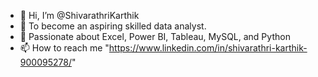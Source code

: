 - 👋 Hi, I’m @ShivarathriKarthik
- 👀 To become an aspiring skilled data analyst.
- 🌱 Passionate about Excel, Power BI, Tableau, MySQL, and Python
- 📫 How to reach me "https://www.linkedin.com/in/shivarathri-karthik-900095278/"

<!---
ShivarathriKarthik/ShivarathriKarthik is a ✨ special ✨ repository because its `README.md` (this file) appears on your GitHub profile.
You can click the Preview link to take a look at your changes.
--->
